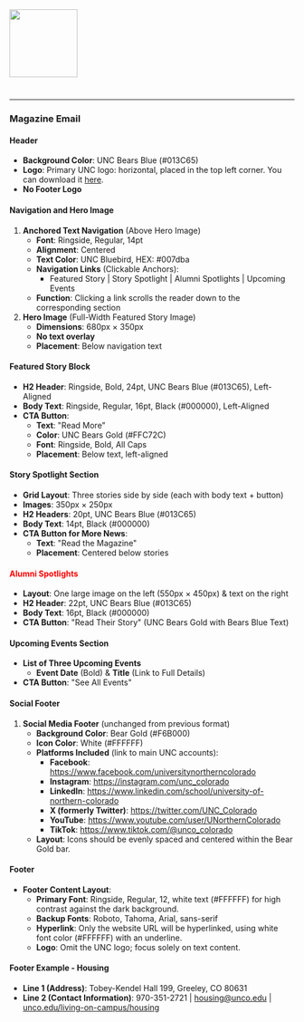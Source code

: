 <img src="https://r2cdn.perplexity.ai/pplx-full-logo-primary-dark%402x.png" class="logo" width="120"/>

#

---

### Magazine Email

#### Header

- **Background Color**: UNC Bears Blue (\#013C65)
- **Logo**: Primary UNC logo: horizontal, placed in the top left corner. You can download it [here](link_to_download).
- **No Footer Logo**

#### Navigation and Hero Image

1. **Anchored Text Navigation** (Above Hero Image)
   - **Font**: Ringside, Regular, 14pt
   - **Alignment**: Centered
   - **Text Color**: UNC Bluebird, HEX: \#007dba
   - **Navigation Links** (Clickable Anchors):
     - Featured Story | Story Spotlight | Alumni Spotlights | Upcoming Events
   - **Function**: Clicking a link scrolls the reader down to the corresponding section
2. **Hero Image** (Full-Width Featured Story Image)
   - **Dimensions**: 680px × 350px
   - **No text overlay**
   - **Placement**: Below navigation text

#### Featured Story Block

- **H2 Header**: Ringside, Bold, 24pt, UNC Bears Blue (\#013C65), Left-Aligned
- **Body Text**: Ringside, Regular, 16pt, Black (\#000000), Left-Aligned
- **CTA Button**:
  - **Text**: "Read More"
  - **Color**: UNC Bears Gold (\#FFC72C)
  - **Font**: Ringside, Bold, All Caps
  - **Placement**: Below text, left-aligned

#### Story Spotlight Section

- **Grid Layout**: Three stories side by side (each with body text + button)
- **Images**: 350px × 250px
- **H2 Headers**: 20pt, UNC Bears Blue (\#013C65)
- **Body Text**: 14pt, Black (\#000000)
- **CTA Button for More News**:
  - **Text**: "Read the Magazine"
  - **Placement**: Centered below stories

#### <span style="color: red;">Alumni Spotlights</span>

- **Layout**: One large image on the left (550px × 450px) \& text on the right
- **H2 Header**: 22pt, UNC Bears Blue (\#013C65)
- **Body Text**: 16pt, Black (\#000000)
- **CTA Button**: "Read Their Story" (UNC Bears Gold with Bears Blue Text)

#### Upcoming Events Section

- **List of Three Upcoming Events**
  - **Event Date** (Bold) \& **Title** (Link to Full Details)
- **CTA Button**: "See All Events"

#### Social Footer

1. **Social Media Footer** (unchanged from previous format)
   - **Background Color**: Bear Gold (\#F6B000)
   - **Icon Color**: White (\#FFFFFF)
   - **Platforms Included** (link to main UNC accounts):
     - **Facebook**: https://www.facebook.com/universitynortherncolorado
     - **Instagram**: https://instagram.com/unc_colorado
     - **LinkedIn**: https://www.linkedin.com/school/university-of-northern-colorado
     - **X (formerly Twitter)**: https://twitter.com/UNC_Colorado
     - **YouTube**: https://www.youtube.com/user/UNorthernColorado
     - **TikTok**: https://www.tiktok.com/@unco_colorado
   - **Layout**: Icons should be evenly spaced and centered within the Bear Gold bar.

#### Footer

- **Footer Content Layout**:
  - **Primary Font**: Ringside, Regular, 12, white text (\#FFFFFF) for high contrast against the dark background.
  - **Backup Fonts**: Roboto, Tahoma, Arial, sans-serif
  - **Hyperlink**: Only the website URL will be hyperlinked, using white font color (\#FFFFFF) with an underline.
  - **Logo**: Omit the UNC logo; focus solely on text content.

#### Footer Example - Housing

- **Line 1 (Address)**: Tobey-Kendel Hall 199, Greeley, CO 80631
- **Line 2 (Contact Information)**: 970-351-2721 | housing@unco.edu | [unco.edu/living-on-campus/housing](https://unco.edu/living-on-campus/housing)
